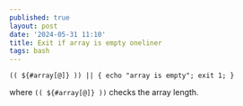 ```yaml
---
published: true
layout: post
date: '2024-05-31 11:10'
title: Exit if array is empty oneliner
tags: bash 
---
```

    (( ${#array[@]} )) || { echo "array is empty"; exit 1; }

where `(( ${#array[@]} ))` checks the array length.
